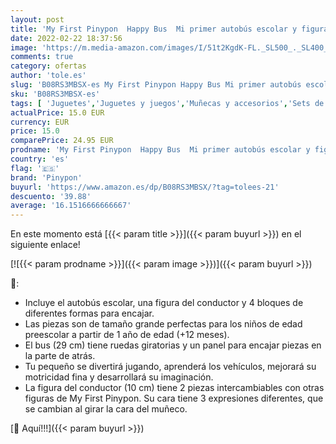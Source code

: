 ```yaml
---
layout: post
title: 'My First Pinypon  Happy Bus  Mi primer autobús escolar y figura de conductor  con espacio para 3 figuras  ruedas y panel con huecos para encajar formas geométricas de colores  FAMOSA'
date: 2022-02-22 18:37:56
image: 'https://m.media-amazon.com/images/I/51t2KgdK-FL._SL500_._SL400_.jpg'
comments: true
category: ofertas
author: 'tole.es'
slug: 'B08RS3MBSX-es My First Pinypon Happy Bus Mi primer autobús escolar y...'
sku: 'B08RS3MBSX-es'
tags: [ 'Juguetes','Juguetes y juegos','Muñecas y accesorios','Sets de accesorios','escolar','pinypon', ]
actualPrice: 15.0 EUR
currency: EUR
price: 15.0
comparePrice: 24.95 EUR
prodname: 'My First Pinypon  Happy Bus  Mi primer autobús escolar y figura de conductor  con espacio para 3 figuras  ruedas y panel con huecos para encajar formas geométricas de colores  FAMOSA'
country: 'es'
flag: '🇪🇸'
brand: 'Pinypon'
buyurl: 'https://www.amazon.es/dp/B08RS3MBSX/?tag=tolees-21'
descuento: '39.88'
average: '16.1516666666667'
---
```


En este momento está [{{< param title >}}]({{< param buyurl >}}) en el siguiente enlace!

[![{{< param prodname >}}]({{< param image >}})]({{< param buyurl >}})

🔎:

- Incluye el autobús escolar, una figura del conductor y 4 bloques de diferentes formas para encajar.
- Las piezas son de tamaño grande perfectas para los niños de edad preescolar a partir de 1 año de edad (+12 meses).
- El bus (29 cm) tiene ruedas giratorias y un panel para encajar piezas en la parte de atrás.
- Tu pequeño se divertirá jugando, aprenderá los vehículos, mejorará su motricidad fina y desarrollará su imaginación.
- La figura del conductor (10 cm) tiene 2 piezas intercambiables con otras figuras de My First Pinypon. Su cara tiene 3 expresiones diferentes, que se cambian al girar la cara del muñeco.

[🛒 Aquí!!!]({{< param buyurl >}})
